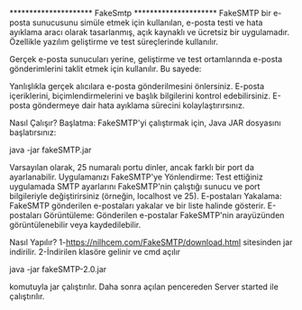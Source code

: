 ********************* FakeSmtp *********************
FakeSMTP bir e-posta sunucusunu simüle etmek için kullanılan, e-posta testi ve hata ayıklama aracı olarak tasarlanmış, 
açık kaynaklı ve ücretsiz bir uygulamadır. Özellikle yazılım geliştirme ve test süreçlerinde kullanılır.

Gerçek e-posta sunucuları yerine, geliştirme ve test ortamlarında e-posta gönderimlerini taklit etmek için kullanılır. Bu sayede:

Yanlışlıkla gerçek alıcılara e-posta gönderilmesini önlersiniz.
E-posta içeriklerini, biçimlendirmelerini ve başlık bilgilerini kontrol edebilirsiniz.
E-posta göndermeye dair hata ayıklama sürecini kolaylaştırırsınız.

Nasıl Çalışır?
Başlatma: FakeSMTP'yi çalıştırmak için, Java JAR dosyasını başlatırsınız:

java -jar fakeSMTP.jar

Varsayılan olarak, 25 numaralı portu dinler, ancak farklı bir port da ayarlanabilir.
Uygulamanızı FakeSMTP'ye Yönlendirme: Test ettiğiniz uygulamada SMTP ayarlarını FakeSMTP'nin çalıştığı sunucu ve port bilgileriyle değiştirirsiniz 
(örneğin, localhost ve 25).
E-postaları Yakalama: FakeSMTP gönderilen e-postaları yakalar ve bir liste halinde gösterir.
E-postaları Görüntüleme: Gönderilen e-postalar FakeSMTP'nin arayüzünden görüntülenebilir veya kaydedilebilir.

Nasıl Yapılır?
1-https://nilhcem.com/FakeSMTP/download.html sitesinden jar indirilir.
2-İndirilen klasöre gelinir ve cmd açılır

java -jar fakeSMTP-2.0.jar

komutuyla jar çalıştırılır. Daha sonra açılan pencereden Server started ile çalıştırılır.

